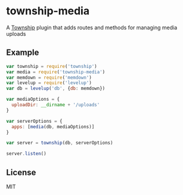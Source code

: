 # township-media

A [Township](https://github.com/civicmakerlab/township) plugin that adds routes and methods for managing media uploads

## Example
``` js
var township = require('township')
var media = require('township-media')
var memdown = require('memdown')
var levelup = require('levelup')
var db = levelup('db', {db: memdown})

var mediaOptions = {
  uploadDir: __dirname + '/uploads'
}

var serverOptions = {
  apps: [media(db, mediaOptions)]
}

var server = township(db, serverOptions)

server.listen()
```

## License
MIT